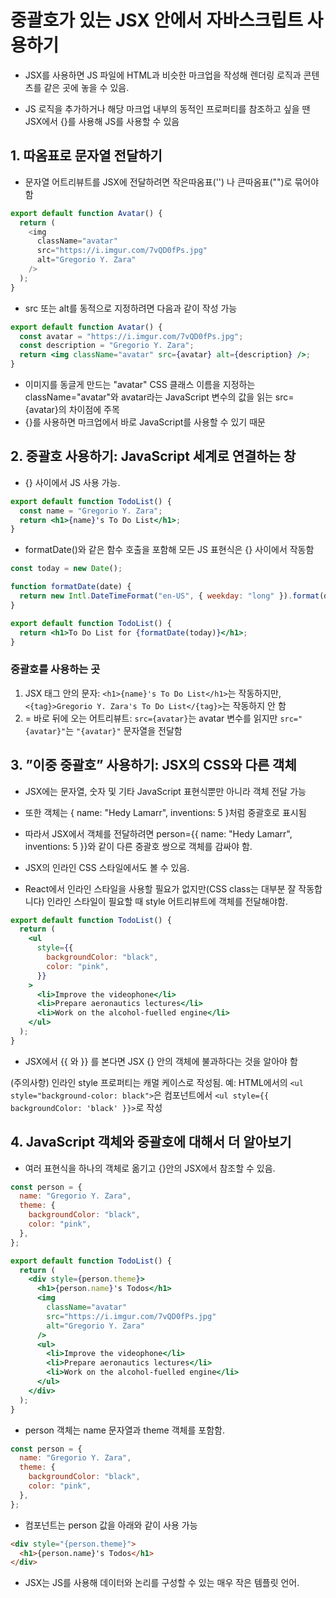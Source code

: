 # 중괄호가 있는 JSX 안에서 자바스크립트 사용하기

- JSX를 사용하면 JS 파일에 HTML과 비슷한 마크업을 작성해 렌더링 로직과 콘텐츠를 같은 곳에 놓을 수 있음.

- JS 로직을 추가하거나 해당 마크업 내부의 동적인 프로퍼티를 참조하고 싶을 땐 JSX에서 {}를 사용해 JS를 사용할 수 있음

## 1. 따옴표로 문자열 전달하기

- 문자열 어트리뷰트를 JSX에 전달하려면 작은따옴표('') 나 큰따옴표("")로 묶어야 함

```js
export default function Avatar() {
  return (
    <img
      className="avatar"
      src="https://i.imgur.com/7vQD0fPs.jpg"
      alt="Gregorio Y. Zara"
    />
  );
}
```

- src 또는 alt를 동적으로 지정하려면 다음과 같이 작성 가능

```jsx
export default function Avatar() {
  const avatar = "https://i.imgur.com/7vQD0fPs.jpg";
  const description = "Gregorio Y. Zara";
  return <img className="avatar" src={avatar} alt={description} />;
}
```

- 이미지를 동글게 만드는 "avatar" CSS 클래스 이름을 지정하는 className="avatar"와 avatar라는 JavaScript 변수의 값을 읽는 src={avatar}의 차이점에 주목
- {}를 사용하면 마크업에서 바로 JavaScript를 사용할 수 있기 때문

## 2. 중괄호 사용하기: JavaScript 세계로 연결하는 창

- {} 사이에서 JS 사용 가능.

```jsx
export default function TodoList() {
  const name = "Gregorio Y. Zara";
  return <h1>{name}'s To Do List</h1>;
}
```

- formatDate()와 같은 함수 호출을 포함해 모든 JS 표현식은 {} 사이에서 작동함

```jsx
const today = new Date();

function formatDate(date) {
  return new Intl.DateTimeFormat("en-US", { weekday: "long" }).format(date);
}

export default function TodoList() {
  return <h1>To Do List for {formatDate(today)}</h1>;
}
```

### 중괄호를 사용하는 곳

1. JSX 태그 안의 문자: `<h1>{name}'s To Do List</h1>`는 작동하지만, `<{tag}>Gregorio Y. Zara's To Do List</{tag}>`는 작동하지 안 함
2. = 바로 뒤에 오는 어트리뷰트: `src={avatar}`는 avatar 변수를 읽지만 `src="{avatar}"`는 `"{avatar}"` 문자열을 전달함

## 3. ”이중 중괄호” 사용하기: JSX의 CSS와 다른 객체

- JSX에는 문자열, 숫자 및 기타 JavaScript 표현식뿐만 아니라 객체 전달 가능
- 또한 객체는 { name: "Hedy Lamarr", inventions: 5 }처럼 중괄호로 표시됨
- 따라서 JSX에서 객체를 전달하려면 person={{ name: "Hedy Lamarr", inventions: 5 }}와 같이 다른 중괄호 쌍으로 객체를 감싸야 함.

- JSX의 인라인 CSS 스타일에서도 볼 수 있음.
- React에서 인라인 스타일을 사용할 필요가 없지만(CSS class는 대부분 잘 작동합니다) 인라인 스타일이 필요할 때 style 어트리뷰트에 객체를 전달해야함.

```jsx
export default function TodoList() {
  return (
    <ul
      style={{
        backgroundColor: "black",
        color: "pink",
      }}
    >
      <li>Improve the videophone</li>
      <li>Prepare aeronautics lectures</li>
      <li>Work on the alcohol-fuelled engine</li>
    </ul>
  );
}
```

- JSX에서 {{ 와 }} 를 본다면 JSX {} 안의 객체에 불과하다는 것을 알아야 함

(주의사항) 인라인 style 프로퍼티는 캐멀 케이스로 작성됨.
예: HTML에서의 `<ul style="background-color: black">`은 컴포넌트에서 `<ul style={{ backgroundColor: 'black' }}>`로 작성

## 4. JavaScript 객체와 중괄호에 대해서 더 알아보기

- 여러 표현식을 하나의 객체로 옮기고 {}안의 JSX에서 참조할 수 있음.

```jsx
const person = {
  name: "Gregorio Y. Zara",
  theme: {
    backgroundColor: "black",
    color: "pink",
  },
};

export default function TodoList() {
  return (
    <div style={person.theme}>
      <h1>{person.name}'s Todos</h1>
      <img
        className="avatar"
        src="https://i.imgur.com/7vQD0fPs.jpg"
        alt="Gregorio Y. Zara"
      />
      <ul>
        <li>Improve the videophone</li>
        <li>Prepare aeronautics lectures</li>
        <li>Work on the alcohol-fuelled engine</li>
      </ul>
    </div>
  );
}
```

- person 객체는 name 문자열과 theme 객체를 포함함.

```jsx
const person = {
  name: "Gregorio Y. Zara",
  theme: {
    backgroundColor: "black",
    color: "pink",
  },
};
```

- 컴포넌트는 person 값을 아래와 같이 사용 가능

```html
<div style="{person.theme}">
  <h1>{person.name}'s Todos</h1>
</div>
```

- JSX는 JS를 사용해 데이터와 논리를 구성할 수 있는 매우 작은 템플릿 언어.
